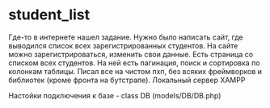 # student_list
Где-то в интернете нашел задание. Нужно было написать сайт, где выводился список всех зарегистрированных студентов. На сайте можно зарегистрироваться, изменить свои данные. Есть страница со списком всех студентов. На ней есть пагинация, поиск и сортировка по колонкам таблицы.  Писал все на чистом пхп, без всяких фреймворков и библиотек (кроме фронта на бутстрапе). Локальный сервер XAMPP

Настойки подключения к базе - class DB (models/DB/DB.php)
